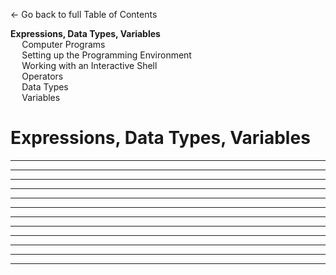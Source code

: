 <link rel="stylesheet" href="{{baseUrl}}/css/programming.css">

<div class="website-content">
<div id="toc">

[← Go back to full Table of Contents](../index.html)
* [**Expressions, Data Types, Variables**](#expressions-data-types-variables)
  * [Computer Programs](#computer-programs)
  * [Setting up the Programming Environment](#setting-up-the-programming-environment)
  * [Working with an Interactive Shell](#working-with-an-interactive-shell)
  * [Operators](#operators)
  * [Data Types](#data-types)
  * [Variables](#variables)
  
</div>
<div id="main">

# Expressions, Data Types, Variables

<include src="../programs/text.md" /><hr><hr>
<include src="../environment/text.md" /><hr><hr>
<include src="../shell/text.md" /><hr><hr>
<include src="../operators/text.md" /><hr><hr>
<include src="../types/text.md" /><hr><hr>
<include src="../variables/text.md" /><hr><hr>

</div>
</div>